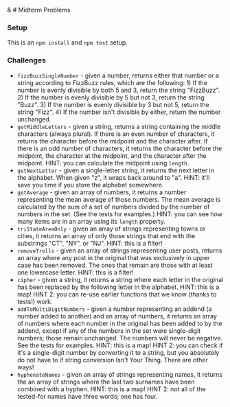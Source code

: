 & # Midterm Problems

### Setup

This is an `npm install` and `npm test` setup.


### Challenges

* `fizzBuzzSingleNumber` - given a number, returns either that number or a string according to FizzBuzz rules, which are the following: 1) If the number is evenly divisible by both 5 and 3, return the string "FizzBuzz". 2) If the number is evenly divisible by 5 but not 3, return the string "Buzz". 3) If the number is evenly divisible by 3 but not 5, return the string "Fizz". 4) If the number isn't divisible by either, return the number unchanged.
* `getMiddleLetters` - given a string, returns a string containing the middle characters (always plural). If there is an even number of characters, it returns the character before the midpoint and the character after. If there is an odd number of characters, it returns the character before the midpoint, the character at the midpoint, and the character after the midpoint. HINT: you can calculate the midpoint using `length`.
* `getNextLetter` - given a single-letter string, it returns the next letter in the alphabet. When given "z", it wraps back around to "a". HINT: it'll save you time if you store the alphabet somewhere.
* `getAverage` - given an array of numbers, it returns a number representing the mean average of those numbers. The mean average is calculated by the sum of a set of numbers divided by the number of numbers in the set. (See the tests for examples.) HINT: you can see how many items are in an array using its `length` property.
* `triStateAreaOnly` - given an array of strings representing towns or cities, it returns an array of only those strings that end with the substrings "CT", "NY", or "NJ". HINT: this is a filter!
* `removeTrolls` - given an array of strings representing user posts, returns an array where any post in the original that was exclusively in upper case has been removed. The ones that remain are those with at least one lowercase letter. HINT: this is a filter!
* `cipher` - given a string, it returns a string where each letter in the original has been replaced by the following letter in the alphabet. HINT: this is a map! HINT 2: you can re-use earlier functions that we know (thanks to tests!) work.
* `addToMultiDigitNumbers` - given a number representing an addend (a number added to another) and an array of numbers, it returns an array of numbers where each number in the original has been added to by the addend, except if any of the numbers in the set were single-digit numbers; those remain unchanged. The numbers will never be negative. See the tests for examples. HINT: this is a map! HINT 2: you can check if it's a single-digit number by converting it to a string, but you absolutely do not have to if string conversion Isn't Your Thing. There are other ways!
* `hyphenateNames` - given an array of strings representing names, it returns the an array of strings where the last two surnames have been combined with a hyphen. HINT: this is a map! HINT 2: not all of the tested-for names have three words; one has four. 

